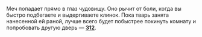 Меч попадает прямо в глаз чудовищу. Оно рычит от боли, когда вы быстро подбегаете и выдергиваете клинок. Пока тварь занята нанесенной ей раной, лучше всего будет побыстрее покинуть комнату и попробовать другую дверь — [**312**](#n_312).

